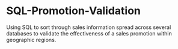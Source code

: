 # SQL-Promotion-Validation
Using SQL to sort through sales information spread across several databases to validate the effectiveness of a sales promotion within geographic regions.
